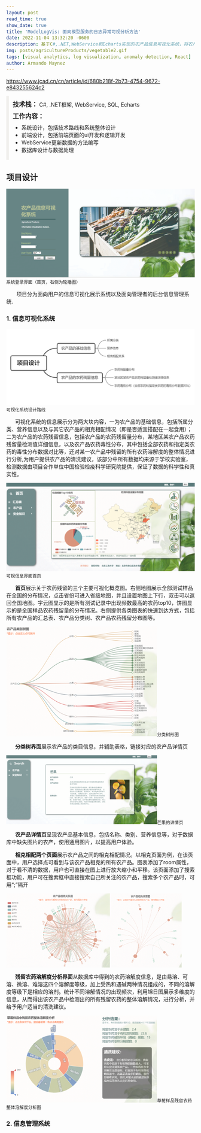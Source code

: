 ```yaml
---
layout: post
read_time: true
show_date: true
title: 'ModelLogVis: 面向模型服务的日志异常可视分析方法'
date: 2022-11-04 13:32:20 -0600
description: 基于C#,.NET,WebService和Echarts实现的农产品信息可视化系统，将农产品基本信息和农药残留信息通过可视化图表展示，帮助用户快速获取知识和针对性的选择农产品.
img: posts/agricultureProducts/vegetable2.gif
tags: [visual analytics, log visualization, anomaly detection, React]
author: Armando Maynez
---
```


<a>https://www.jcad.cn/cn/article/id/680b218f-2b73-4754-9672-e843255624c2</a>

<div style='border-left:0.5em solid #f0efed;padding:10px'>
 <span style='font-size:1.2em;font-weight:bolder'>技术栈：</span>
 <span>C#, .NET框架, WebService, SQL, Echarts</span>
 <p style='font-size:1.2em;font-weight:bolder;margin-block-end:0.5em;margin-block-start:0.5em'>工作内容：</p>
<ul style='font-size:1em;margin-block-end:0.5em;margin-block-start:0.5em'><li> 系统设计，包括技术路线和系统整体设计</li>
    <li> 前端设计，包括前端页面的ui开发和逻辑开发</li>
    <li> WebService更新数据的方法编写</li>
    <li> 数据库设计与数据处理</li></ul>
</div>

## 项目设计

<img src="./assets/img/posts/../../../../assets/img/posts/agricultureProducts/农产品1.png"/><small>系统登录界面（首页，右侧为轮播图）</small>

<p>&nbsp; &nbsp; &nbsp; &nbsp;项目分为面向用户的信息可视化展示系统以及面向管理者的后台信息管理系统.</p>

### 1. 信息可视化系统

<img src="./assets/img/posts/../../../../assets/img/posts/agricultureProducts/农产品设计思路1.png" alt="可视化系统设计路线"/><small>可视化系统设计路线</small>

<p>&nbsp; &nbsp;&nbsp; &nbsp;可视化系统的信息展示分为两大块内容，一为农产品的基础信息，包括所属分类、营养信息以及与其它农产品的相克相配情况（即是否适宜搭配在一起食用）；二为农产品的农药残留信息，包括农产品的农药残留量分布，某地区某农产品农药残留量检测值详细信息，以及农产品农药毒性分布，其中包括全部农药和指定类农药的毒性分布数据对比等，还对某一农产品中残留的所有农药溶解度的整体情况进行分析,为用户提供农产品的清洗建议，该部分中所有数据均来源于学校实验室，检测数据由项目合作单位中国检验检疫科学研究院提供，保证了数据的科学性和真实性。</p>

<img src="./assets/img/posts/../../../../assets/img/posts/agricultureProducts/农产品6.png" alt="可视信息界面首页"/><small>可视信息界面首页</small>

<p>&nbsp; &nbsp;&nbsp; &nbsp;<b>首页</b>展示关于农药残留的三个主要可视化概览图。右侧地图展示全部测试样品在全国的分布情况，点击省份可进入省级地图，并且设置地图上下行，双击可以返回全国地图。字云图显示的是所有测试记录中出现频数最高的农药top10，饼图显示的是全国样品农药残留量的分布情况。右侧提供各类图表的快速到达方式，包括所有农产品的汇总表、农产品分类树、农产品农药残留分布图等。</p>

<img style='width:80%' src="./assets/img/posts/../../../../assets/img/posts/agricultureProducts/农产品7.png" alt="分类树形图"/><small>分类树形图</small>

<p>&nbsp; &nbsp;&nbsp; &nbsp;<b>分类树界面</b>展示农产品的类目信息，并辅助表格，链接对应的农产品详情页</p>
<img style='width:80%' src="./assets/img/posts/../../../../assets/img/posts/agricultureProducts/农产品3.png" alt="芒果的详情页"/><small>芒果的详情页</small>
<p>&nbsp; &nbsp;&nbsp; &nbsp;<b>农产品详情页</b>呈现农产品基本信息，包括名称、类别、营养信息等，对于数据库中缺失图片的农产，使用通用图片，以提高用户体验。</p>

<p>&nbsp; &nbsp;&nbsp; &nbsp;<b>相克相配两个页面</b>展示农产品之间的相克相配情况。以相克页面为例，在该页面中，用户选择点可看到与该农产品相克的所有农产品。图表添加了room属性，对于看不清的数据，用户也可直接在图上进行放大缩小和平移。该页面添加了搜索框功能，用户可在搜索框中直接搜索自己所关注的农产品，搜索多个农产品时，可用“;”隔开</p>

<div style='display:flex'>
<img style='width:55%' src="./assets/img/posts/../../../../assets/img/posts/agricultureProducts/农产品8.png" alt="农产品的相克关系图"/>
<img style='width:38%' src="./assets/img/posts/../../../../assets/img/posts/agricultureProducts/农产品10.png" alt="白萝卜的相克关系图"/>
</div>

<p>&nbsp; &nbsp;&nbsp; &nbsp;<b>残留农药溶解度分析界面</b>从数据库中得到的农药溶解度信息，是由易溶、可溶、微溶、难溶这四个溶解度等级，加上受热和遇碱两种情况组成的，不同的溶解度等级下是相应的溶剂。统计不同溶解情况的出现频次，利用旭日图展示多维度的信息，从而得出该农产品中检测出的所有残留农药的整体溶解情况，进行分析，并给予用户适当的清洗建议。</p>
<img style='width:80%' src="./assets/img/posts/../../../../assets/img/posts/agricultureProducts/农产品9.png" alt="草莓样品残留农药整体溶解度分析图"/><small>草莓样品残留农药整体溶解度分析图</small>

### 2. 信息管理系统

